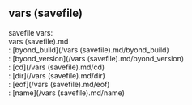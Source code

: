 ## vars (savefile)    
savefile vars:    
vars (savefile).md    
:   [byond_build](/vars (savefile).md/byond_build)    
:   [byond_version](/vars (savefile).md/byond_version)    
:   [cd](/vars (savefile).md/cd)    
:   [dir](/vars (savefile).md/dir)    
:   [eof](/vars (savefile).md/eof)    
:   [name](/vars (savefile).md/name)  
